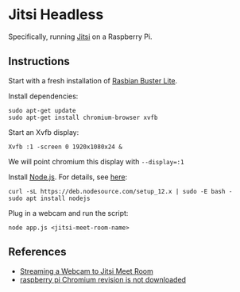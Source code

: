 # Jitsi Headless

Specifically, running [Jitsi](https://jitsi.org/) on a Raspberry Pi. 


## Instructions
Start with a fresh installation of [Rasbian Buster Lite](https://www.raspberrypi.org/downloads/raspbian/).

Install dependencies:
```
sudo apt-get update
sudo apt-get install chromium-browser xvfb
```

Start an Xvfb display:
```
Xvfb :1 -screen 0 1920x1080x24 &
```

We will point chromium this display with `--display=:1`

Install [Node.js](https://nodejs.org/en/). For details, see [here](https://github.com/nodesource/distributions):
```
curl -sL https://deb.nodesource.com/setup_12.x | sudo -E bash -
sudo apt install nodejs
```

Plug in a webcam and run the script:
```
node app.js <jitsi-meet-room-name>
```


## References
* [Streaming a Webcam to Jitsi Meet Room](https://code.saghul.net/tag/headless/)
* [raspberry pi Chromium revision is not downloaded](https://github.com/puppeteer/puppeteer/issues/550#issuecomment-551991273)
